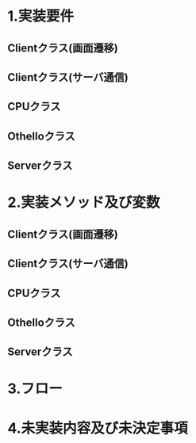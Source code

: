 # 1.実装要件
## Clientクラス(画面遷移)

## Clientクラス(サーバ通信)
## CPUクラス
## Othelloクラス
## Serverクラス

# 2.実装メソッド及び変数
## Clientクラス(画面遷移)
## Clientクラス(サーバ通信)
## CPUクラス
## Othelloクラス
## Serverクラス

# 3.フロー

# 4.未実装内容及び未決定事項
